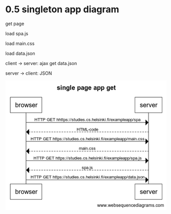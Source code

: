 # 0.5 singleton app diagram

get page

load spa.js

load main.css

load data.json

client -> server: ajax get data.json

server -> client: JSON

![Image](https://github.com/Rachamv/fullStack-Exercise/blob/main/part0/0-5.png)